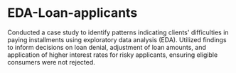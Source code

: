 # EDA-Loan-applicants

Conducted a case study to identify patterns indicating clients' difficulties in paying installments using exploratory data analysis (EDA). Utilized findings to inform decisions on loan denial, adjustment of loan amounts, and application of higher interest rates for risky applicants, ensuring eligible consumers were not rejected.
